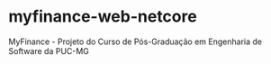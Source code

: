 # myfinance-web-netcore
 MyFinance - Projeto do Curso de Pós-Graduação em Engenharia de Software da PUC-MG
